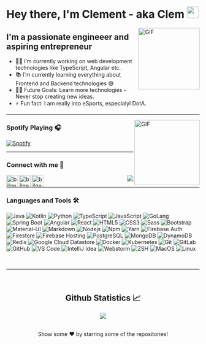 # Hey there, I'm Clement - aka Clem <img width="30px" src="https://media.tenor.com/images/3b388fe03da271d2674faf85eb7c3fcd/tenor.gif" />

<img align="right" alt="GIF" height="160px" src="https://media.giphy.com/media/du3J3cXyzhj75IOgvA/giphy.gif">

## I'm a passionate engineeer and aspiring entrepreneur

- 👨‍💻 I’m currently working on web development technologies like TypeScript, Angular etc.
- 📚 I’m currently learning everything about Frontend and Backend technologies 😅
- 💪🏼 Future Goals: Learn more technologies - Never stop creating new ideas.
- ⚡ Fun fact: I am really into eSports, especialyl DotA.

---

<img align="right" alt="GIF" height="170px" src="https://media.giphy.com/media/J5B1Y8QZnzXXbLQIBu/giphy.gif" />

### Spotify Playing 🎧

[![Spotify](https://novatorem.bgstatic.vercel.app/api/spotify)](https://open.spotify.com/user/1263007779)

---

### Connect with me 📝

<img align="right" src="http://estruyf-github.azurewebsites.net/api/VisitorHit?user=Bgstatic&repo=Bgstatic&countColorcountColor&countColor=%237B1E7B" />

[<img align="left" alt="bilgehangecici | LinkedIn" height="30px" src="https://www.flaticon.com/svg/static/icons/svg/725/725337.svg"/>][linkedin]
[<img align="left" alt="bilgehangecici | Instagram" height="30px" src="https://image.flaticon.com/icons/svg/725/725278.svg" />][instagram]
[<img align="left" alt="bilgehangecici | Spotify" height="30px" src="https://www.flaticon.com/svg/static/icons/svg/725/725281.svg" />][Spotify]

<br />

---

### Languages and Tools 🛠 

![Java](http://img.shields.io/badge/-Java-5B4638?style=flat-square&logo=java&logoColor=ffffff)
![Kotlin](http://img.shields.io/badge/-Kotlin-7d42c9?style=flat-square&logo=kotlin&logoColor=ffffff)
![Python](http://img.shields.io/badge/-Python-3776AB?style=flat-square&logo=python&logoColor=ffffff)
![TypeScript](http://img.shields.io/badge/-TypeScript-3b62ec?style=flat-square&logo=typescript&logoColor=ffffff)
![JavaScript](https://img.shields.io/badge/-JavaScript-%23F7DF1C?style=flat-square&logo=javascript&logoColor=000000&labelColor=%000&color=%23FFCE5A)
![GoLang](http://img.shields.io/badge/-Go-3bcdec?style=flat-square&logo=go&logoColor=ffffff)
![Spring Boot](https://img.shields.io/badge/-Spring%20Boot-23F7DF1C?style=flat-square&logo=spring&logoColor=000000&labelColor=%000&color=%23FFCE5A)
![Angular](https://img.shields.io/badge/-Angular-e73838?style=flat-square&logo=angular&logoColor=ffffff)
![React](https://img.shields.io/badge/-React-61DAFB?style=flat-square&logo=react&logoColor=ffffff)
![HTML5](https://img.shields.io/badge/-HTML5-%23E44D27?style=flat-square&logo=html5&logoColor=ffffff)
![CSS3](https://img.shields.io/badge/-CSS3-%231572B6?style=flat-square&logo=css3)
![Sass](https://img.shields.io/badge/-Sass-%23CC6699?style=flat-square&logo=sass&logoColor=ffffff)
![Bootstrap](https://img.shields.io/badge/-Bootstrap-563D7C?style=flat-square&logo=Bootstrap)
![Material-UI](https://img.shields.io/badge/-Material%E2%80%93UI-0081CB?style=flat-square&logo=material-ui)
![Markdown](https://img.shields.io/badge/-Markdown-000000?style=flat-square&logo=markdown)
![Nodejs](https://img.shields.io/badge/-Nodejs-339933?style=flat-square&logo=Node.js&logoColor=ffffff)
![Npm](https://img.shields.io/badge/-npm-CB3837?style=flat-square&logo=npm)
![Yarn](https://img.shields.io/badge/-yarn-61DAFB?style=flat-square&logo=yarn)
![Firebase Auth](https://img.shields.io/badge/-Firebase%20Auth-FFCA28?style=flat-square&logo=firebase&logoColor=ffffff)
![Firestore](https://img.shields.io/badge/-Firestore-FFCA28?style=flat-square&logo=firebase&logoColor=ffffff)
![Firebase Hosting](https://img.shields.io/badge/-Firebase%20Hosting-FFCA28?style=flat-square&logo=firebase&logoColor=ffffff)
![PostgreSQL](https://img.shields.io/badge/-PostgresQL-CC2927?style=flat-square&logo=postgresql&logoColor=ffffff)
![MongoDB](https://img.shields.io/badge/-MongoDB-339933?style=flat-square&logo=mongodb&logoColor=ffffff)
![DynamoDB](https://img.shields.io/badge/-DynamoDB-425fc9?style=flat-square&logo=amazon&logoColor=ffffff)
![Redis](https://img.shields.io/badge/-Redis-ec3b5f?style=flat-square&logo=redis&logoColor=ffffff)
![Google Cloud Datastore](https://img.shields.io/badge/-Google%20Cloud%20Datastore-425fc9?style=flat-square&logo=google&logoColor=ffffff)
![Docker](https://img.shields.io/badge/-Docker-389ce7?style=flat-square&logo=docker&logoColor=%23ffffff)
![Kubernetes](https://img.shields.io/badge/-Kubernetes-389ce7?style=flat-square&logo=kubernetes&logoColor=%23ffffff)
![Git](https://img.shields.io/badge/-Git-%23F05032?style=flat-square&logo=git&logoColor=%23ffffff)
![GitLab](https://img.shields.io/badge/-GitLab-FCA121?style=flat-square&logo=gitlab)
![GitHub](https://img.shields.io/badge/-GitHub-181717?style=flat-square&logo=github)
![VS Code](http://img.shields.io/badge/-VS%20Code-007ACC?style=flat-square&logo=visual-studio-code&logoColor=ffffff)
![IntelliJ Idea](http://img.shields.io/badge/-Intellij-2C2255?style=flat-square&logo=IntelliJ%20idea&logoColor=ffffff)
![Webstorm](http://img.shields.io/badge/-Intellij-0081CB?style=flat-square&logo=webstorm&logoColor=ffffff)
![ZSH](http://img.shields.io/badge/-ZSH-5391FE?style=flat-square&logo=shell&logoColor=ffffff)
![MacOS](http://img.shields.io/badge/-MacOS-0078D6?style=flat-square&logo=apple&logoColor=ffffff)
![Linux](http://img.shields.io/badge/-Linux-23E44D27?style=flat-square&logo=linux&logoColor=ffffff)

<br/>

---

<br/>

  <h2 align="center"> Github Statistics 📈 </h2>
  
  <div align="center"> 
     <a href="">
      <img align="center" src="https://github-readme-stats-sigma-five.vercel.app/api?username=clementohNZ&show_icons=true&count_private=true&theme=react&line_height=40" />
    </a>
</div

<br/>
<br/>

<p align="center">
Show some ❤️ by starring some of the repositories!
</p>

[website]: http://bilgehangecici.site
[instagram]: https://www.instagram.com/clementoh/
[linkedin]: https://www.linkedin.com/in/clementoh/
[Spotify]: https://open.spotify.com/user/1263007779
